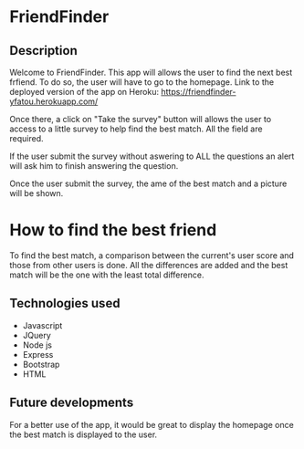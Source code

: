 # FriendFinder

## Description
Welcome to FriendFinder.
This app will allows the user to find the next best frfiend.
To do so, the user will have to go to the homepage. 
Link to the deployed version of the app on Heroku: https://friendfinder-yfatou.herokuapp.com/


Once there, a click on "Take the survey" button will allows the user to access to a little survey to help find the best match.
All the field are required.


If the user submit the survey without aswering to ALL the questions an alert will ask him to finish answering the question.


Once the user submit the survey, the ame of the best match and a picture will be shown.

# How to find the best friend
To find the best match, a comparison between the current's user score and those from other users is done. 
All the differences are added and the best match will be the one with the least total difference.



## Technologies used
* Javascript
* JQuery
* Node js
* Express
* Bootstrap
* HTML
   

## Future developments
For a better use of the app, it would be  great to display the homepage once the best match is displayed to the user.






